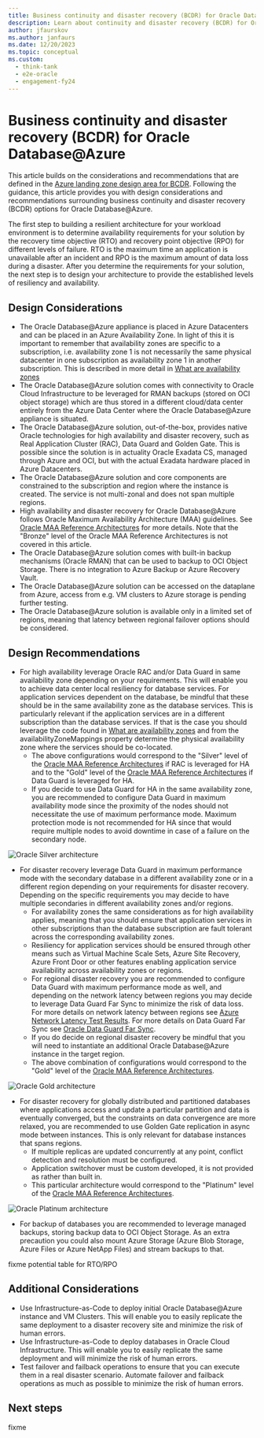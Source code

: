 ```yaml
---
title: Business continuity and disaster recovery (BCDR) for Oracle Database@Azure
description: Learn about continuity and disaster recovery (BCDR) for Oracle Database@Azure.
author: jfaurskov
ms.author: janfaurs
ms.date: 12/20/2023
ms.topic: conceptual
ms.custom: 
  - think-tank
  - e2e-oracle
  - engagement-fy24
--- 
```



# Business continuity and disaster recovery (BCDR) for Oracle Database@Azure

This article builds on the considerations and recommendations that are defined in the [Azure landing zone design area for BCDR](../../ready/landing-zone/design-area/management-business-continuity-disaster-recovery.md). Following the guidance, this article provides you with design considerations and recommendations surrounding business continuity and disaster recovery (BCDR) options  for Oracle Database@Azure.

The first step to building a resilient architecture for your workload environment is to determine availability requirements for your solution by the recovery time objective (RTO) and recovery point objective (RPO) for different levels of failure. RTO is the maximum time an application is unavailable after an incident and RPO is the maximum amount of data loss during a disaster. After you determine the  requirements for your solution, the next step is to design your architecture to provide the established levels of resiliency and availability.

## Design Considerations

- The Oracle Database@Azure appliance is placed in Azure Datacenters and can be placed in an Azure Availability Zone. In light of this it is important to remember that availability zones are specific to a subscription, i.e. availability zone 1 is not necessarily the same physical datacenter in one subscription as availability zone 1 in another subscription. This is described in more detail in [What are availability zones](/azure/reliability/availability-zones-overview?tabs=azure-cli#physical-and-logical-availability-zones)
- The Oracle Database@Azure solution comes with connectivity to Oracle Cloud Infrastructure to be leveraged for RMAN backups (stored on OCI object storage) which are thus stored in a different cloud/data center entirely from the Azure Data Center where the Oracle Database@Azure appliance is situated.
- The Oracle Database@Azure solution, out-of-the-box, provides native Oracle technologies for high availability and disaster recovery, such as Real Application Cluster (RAC), Data Guard and Golden Gate. This is possible since the solution is in actuality Oracle Exadata CS, managed through Azure and OCI, but with the actual Exadata hardware placed in Azure Datacenters.
- The Oracle Database@Azure solution and core components are constrained to the subscription and region where the instance is created. The service is not multi-zonal and does not span multiple regions.
- High availability and disaster recovery for Oracle Database@Azure follows Oracle Maximum Availability Architecture (MAA) guidelines. See [Oracle MAA Reference Architectures](https://docs.oracle.com/en/database/oracle/oracle-database/19/haiad/) for more details. Note that the "Bronze" level of the Oracle MAA Reference Architectures is not covered in this article.
- The Oracle Database@Azure solution comes with built-in backup mechanisms (Oracle RMAN) that can be used to backup to OCI Object Storage. There is no integration to Azure Backup or Azure Recovery Vault.
- The Oracle Database@Azure solution can be accessed on the dataplane from Azure, access from e.g. VM clusters to Azure storage is pending further testing.
- The Oracle Database@Azure solution is available only in a limited set of regions, meaning that latency between regional failover options should be considered.

## Design Recommendations

- For high availability leverage Oracle RAC and/or Data Guard in same availability zone depending on your requirements. This will enable you to achieve data center local resiliency for database services. For application services dependent on the database, be mindful that these should be in the same availability zone as the database services. This is particularly relevant if the application services are in a different subscription than the database services. If that is the case you should leverage the code found in [What are availability zones](/azure/reliability/availability-zones-overview?tabs=azure-cli#physical-and-logical-availability-zones) and from the availabilityZoneMappings property determine the physical availability zone where the services should be co-located.
  - The above configurations would correspond to the "Silver" level of the [Oracle MAA Reference Architectures](https://docs.oracle.com/en/database/oracle/oracle-database/19/haiad/) if RAC is leveraged for HA and to the "Gold" level of the [Oracle MAA Reference Architectures](https://docs.oracle.com/en/database/oracle/oracle-database/19/haiad/) if Data Guard is leveraged for HA.
  - If you decide to use Data Guard for HA in the same availability zone, you are recommended to configure Data Guard in maximum availability mode since the proximity of the nodes should not necessitate the use of maximum performance mode. Maximum protection mode is not recommended for HA since that would require multiple nodes to avoid downtime in case of a failure on the secondary node.

![Oracle Silver architecture](media/exadata-bcdr-maa-silver.png)

- For disaster recovery leverage Data Guard in maximum performance mode with the secondary database in a different availability zone or in a different region depending on your requirements for disaster recovery. Depending on the specific requirements you may decide to have multiple secondaries in different availability zones and/or regions.
  - For availability zones the same considerations as for high availability applies, meaning that you should ensure that application services in other subscriptions than the database subscription are fault tolerant across the corresponding availability zones.
  - Resiliency for application services should be ensured through other means such as Virtual Machine Scale Sets, Azure Site Recovery, Azure Front Door or other features enabling application service availability across availability zones or regions.
  - For regional disaster recovery you are recommended to configure Data Guard with maximum performance mode as well, and depending on the network latency between regions you may decide to leverage Data Guard Far Sync to minimize the risk of data loss. For more details on network latency between regions see [Azure Network Latency Test Results](/azure/networking/azure-network-latency). For more details on Data Guard Far Sync see [Oracle Data Guard Far Sync](https://docs.oracle.com/en/database/oracle/oracle-database/19/sbydb/creating-oracle-data-guard-far-sync-instance.html#GUID-8AD7FBA2-42B0-46CF-852B-1AF0CB4A36E8).
  - If you do decide on regional disaster recovery be mindful that you will need to instantiate an additional Oracle Database@Azure instance in the target region.
  - The above combination of configurations would correspond to the "Gold" level of the [Oracle MAA Reference Architectures](https://docs.oracle.com/en/database/oracle/oracle-database/19/haiad/).

![Oracle Gold architecture](media/exadata-bcdr-maa-gold-localdr.png)

- For disaster recovery for globally distributed and partitioned databases where applications access and update a particular partition and data is eventually converged, but the constraints on data convergence are more relaxed, you are recommended to use Golden Gate replication in async mode between instances. This is only relevant for database instances that spans regions.
  - If multiple replicas are updated concurrently at any point, conflict detection and resolution must be configured.
  - Application switchover must be custom developed, it is not provided as rather than built in.
  - This particular architecture would correspond to the "Platinum" level of the [Oracle MAA Reference Architectures](https://docs.oracle.com/en/database/oracle/oracle-database/19/haiad/).
  
![Oracle Platinum architecture](media/exadata-bcdr-maa-platinum.png)

- For backup of databases you are recommended to leverage managed backups, storing backup data to OCI Object Storage. As an extra precaution you could also mount Azure Storage (Azure Blob Storage, Azure Files or Azure NetApp Files) and stream backups to that.

fixme potential table for RTO/RPO

## Additional Considerations

- Use Infrastructure-as-Code to deploy initial Oracle Database@Azure instance and VM Clusters. This will enable you to easily replicate the same deployment to a disaster recovery site and minimize the risk of human errors.
- Use Infrastructure-as-Code to deploy databases in Oracle Cloud Infrastructure. This will enable you to easily replicate the same deployment and will minimize the risk of human errors.
- Test failover and failback operations to ensure that you can execute them in a real disaster scenario. Automate failover and failback operations as much as possible to minimize the risk of human errors.

## Next steps

fixme
